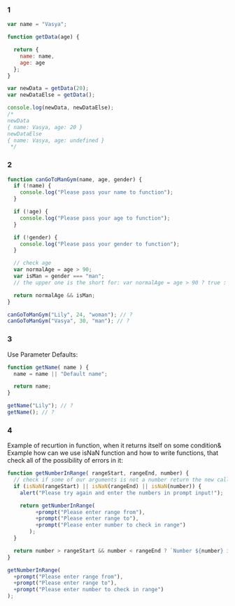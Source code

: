 ### 1
```javascript
var name = "Vasya";

function getData(age) {

  return {
    name: name,
    age: age
  };
}

var newData = getData(20);
var newDataElse = getData();

console.log(newData, newDataElse);
/*
newData
{ name: Vasya, age: 20 }
newDataElse
{ name: Vasya, age: undefined }
 */
```

### 2
```javascript
function canGoToManGym(name, age, gender) {
  if (!name) {
    console.log("Please pass your name to function");
  }

  if (!age) {
    console.log("Please pass your age to function");
  }

  if (!gender) {
    console.log("Please pass your gender to function");
  }

  // check age
  var normalAge = age > 90;
  var isMan = gender === "man";
  // the upper one is the short for: var normalAge = age > 90 ? true : false;

  return normalAge && isMan;
}

canGoToManGym("Lily", 24, "woman"); // ?
canGoToManGym("Vasya", 30, "man"); // ?
```

### 3
Use Parameter Defaults:
```javascript
function getName( name ) {
  name = name || "Default name";

  return name;
}

getName("Lily"); // ?
getName(); // ?
```

### 4

Example of recurtion in function, when it returns itself on some condition&
Example how can we use isNaN function and how to write functions, that check all of the possibility of errors in it:

```javascript
function getNumberInRange( rangeStart, rangeEnd, number) {
  // check if some of our arguments is not a number return the new call of this function
  if (isNaN(rangeStart) || isNaN(rangeEnd) || isNaN(number)) {
    alert("Please try again and enter the numbers in prompt input!");

    return getNumberInRange(
         +prompt("Please enter range from"),
         +prompt("Please enter range to"),
         +prompt("Please enter number to check in range")
       );
  }

  return number > rangeStart && number < rangeEnd ? `Number ${number} is in range [${rangeStart}, ${rangeEnd}]` : `Number is not in range`;
}

getNumberInRange(
  +prompt("Please enter range from"),
  +prompt("Please enter range to"),
  +prompt("Please enter number to check in range")
);
```